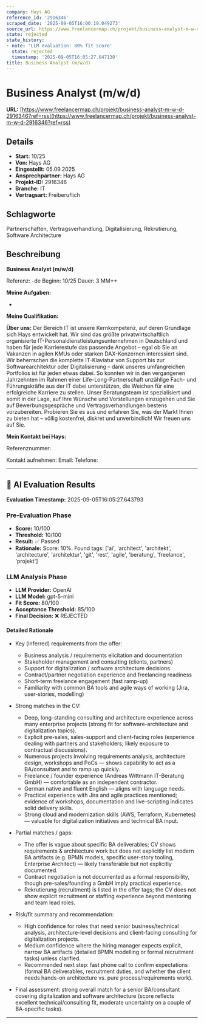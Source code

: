 ```yaml
---
company: Hays AG
reference_id: '2916346'
scraped_date: '2025-09-05T16:00:19.049273'
source_url: https://www.freelancermap.ch/projekt/business-analyst-m-w-d-2916346?ref=rss
state: rejected
state_history:
- note: 'LLM evaluation: 80% fit score'
  state: rejected
  timestamp: '2025-09-05T16:05:27.647130'
title: Business Analyst (m/w/d)
---
```



# Business Analyst (m/w/d)
**URL:** [https://www.freelancermap.ch/projekt/business-analyst-m-w-d-2916346?ref=rss](https://www.freelancermap.ch/projekt/business-analyst-m-w-d-2916346?ref=rss)
## Details
- **Start:** 10/25
- **Von:** Hays AG
- **Eingestellt:** 05.09.2025
- **Ansprechpartner:** Hays AG
- **Projekt-ID:** 2916346
- **Branche:** IT
- **Vertragsart:** Freiberuflich

## Schlagworte
Partnerschaften, Vertragsverhandlung, Digitalisierung, Rekrutierung, Software Architecture

## Beschreibung
**Business Analyst (m/w/d)**

Referenz: -de
Beginn: 10/25
Dauer: 3 MM++

**Meine Aufgaben:**

-

**Meine Qualifikation:**

**Über uns:**
Der Bereich IT ist unsere Kernkompetenz, auf deren Grundlage sich Hays entwickelt hat. Wir sind das größte privatwirtschaftlich organisierte IT-Personaldienstleistungsunternehmen in Deutschland und haben für jede Karrierestufe das passende Angebot – egal ob Sie an Vakanzen in agilen KMUs oder starken DAX-Konzernen interessiert sind. Wir beherrschen die komplette IT-Klaviatur von Support bis zur Softwarearchitektur oder Digitalisierung – dank unseres umfangreichen Portfolios ist für jeden etwas dabei. So konnten wir in den vergangenen Jahrzehnten im Rahmen einer Life-Long-Partnerschaft unzählige Fach- und Führungskräfte aus der IT dabei unterstützen, die Weichen für eine erfolgreiche Karriere zu stellen. Unser Beratungsteam ist spezialisiert und somit in der Lage, auf Ihre Wünsche und Vorstellungen einzugehen und Sie auf Bewerbungsgespräche und Vertragsverhandlungen bestens vorzubereiten. Probieren Sie es aus und erfahren Sie, was der Markt Ihnen zu bieten hat – völlig kostenfrei, diskret und unverbindlich! Wir freuen uns auf Sie.

**Mein Kontakt bei Hays:**

Referenznummer:

Kontakt aufnehmen:
Email:
Telefone:

---

## 🤖 AI Evaluation Results

**Evaluation Timestamp:** 2025-09-05T16:05:27.643793

### Pre-Evaluation Phase
- **Score:** 10/100
- **Threshold:** 10/100
- **Result:** ✅ Passed
- **Rationale:** Score: 10%. Found tags: ['ai', 'architect', 'architekt', 'architecture', 'architektur', 'git', 'rest', 'agile', 'beratung', 'freelance', 'projekt']

### LLM Analysis Phase
- **LLM Provider:** OpenAI
- **LLM Model:** gpt-5-mini
- **Fit Score:** 80/100
- **Acceptance Threshold:** 85/100
- **Final Decision:** ❌ REJECTED

#### Detailed Rationale
- Key (inferred) requirements from the offer:
  - Business analysis / requirements elicitation and documentation
  - Stakeholder management and consulting (clients, partners)
  - Support for digitalization / software architecture decisions
  - Contract/partner negotiation experience and freelancing readiness
  - Short-term freelance engagement (fast ramp-up)
  - Familiarity with common BA tools and agile ways of working (Jira, user-stories, modelling)

- Strong matches in the CV:
  - Deep, long-standing consulting and architecture experience across many enterprise projects (strong fit for software-architecture and digitalization topics).
  - Explicit pre-sales, sales-support and client-facing roles (experience dealing with partners and stakeholders; likely exposure to contractual discussions).
  - Numerous projects involving requirements analysis, architecture design, workshops and PoCs — shows capability to act as a BA/consultant and to ramp up quickly.
  - Freelance / founder experience (Andreas Wittmann IT-Beratung GmbH) — comfortable as an independent contractor.
  - German native and fluent English — aligns with language needs.
  - Practical experience with Jira and agile practices mentioned; evidence of workshops, documentation and live-scripting indicates solid delivery skills.
  - Strong cloud and modernization skills (AWS, Terraform, Kubernetes) — valuable for digitalization initiatives and technical BA input.

- Partial matches / gaps:
  - The offer is vague about specific BA deliverables; CV shows requirements & architecture work but does not explicitly list modern BA artifacts (e.g. BPMN models, specific user-story tooling, Enterprise Architect) — likely transferable but not explicitly documented.
  - Contract negotiation is not documented as a formal responsibility, though pre-sales/founding a GmbH imply practical experience.
  - Rekrutierung (recruitment) is listed in the offer tags; the CV does not show explicit recruitment or staffing experience beyond mentoring and team lead roles.

- Risk/fit summary and recommendation:
  - High confidence for roles that need senior business/technical analysis, architecture-level decisions and client-facing consulting for digitalization projects.
  - Medium confidence where the hiring manager expects explicit, narrow BA artifacts (detailed BPMN modelling or formal recruitment tasks) unless clarified.
  - Recommended next step: fast phone call to confirm expectations (formal BA deliverables, recruitment duties, and whether the client needs hands-on architecture vs. pure process/requirements work).

- Final assessment: strong overall match for a senior BA/consultant covering digitalization and software architecture (score reflects excellent technical/consulting fit, moderate uncertainty on a couple of BA-specific tasks).

---
